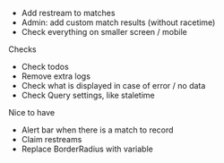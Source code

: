 - Add restream to matches
- Admin: add custom match results (without racetime)
- Check everything on smaller screen / mobile

Checks
- Check todos
- Remove extra logs
- Check what is displayed in case of error / no data
- Check Query settings, like staletime

Nice to have
- Alert bar when there is a match to record
- Claim restreams
- Replace BorderRadius with variable